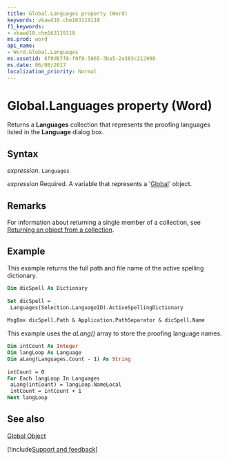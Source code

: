 ```yaml
---
title: Global.Languages property (Word)
keywords: vbawd10.chm163119118
f1_keywords:
- vbawd10.chm163119118
ms.prod: word
api_name:
- Word.Global.Languages
ms.assetid: 6f0d87f8-f0f8-5865-3ba5-2a383c212998
ms.date: 06/08/2017
localization_priority: Normal
---
```



# Global.Languages property (Word)

Returns a  **Languages** collection that represents the proofing languages listed in the **Language** dialog box.


## Syntax

_expression_. `Languages`

_expression_ Required. A variable that represents a '[Global](Word.Global.md)' object.


## Remarks

For information about returning a single member of a collection, see [Returning an object from a collection](../word/Concepts/Miscellaneous/returning-an-object-from-a-collection-word.md).


## Example

This example returns the full path and file name of the active spelling dictionary.


```vb
Dim dicSpell As Dictionary 
 
Set dicSpell = _ 
 Languages(Selection.LanguageID).ActiveSpellingDictionary 
 
MsgBox dicSpell.Path & Application.PathSeparator & dicSpell.Name
```

This example uses the  _aLang()_ array to store the proofing language names.




```vb
Dim intCount As Integer 
Dim langLoop As Language 
Dim aLang(Languages.Count - 1) As String 
 
intCount = 0 
For Each langLoop In Languages 
 aLang(intCount) = langLoop.NameLocal 
 intCount = intCount + 1 
Next langLoop
```


## See also


[Global Object](Word.Global.md)

[!include[Support and feedback](~/includes/feedback-boilerplate.md)]